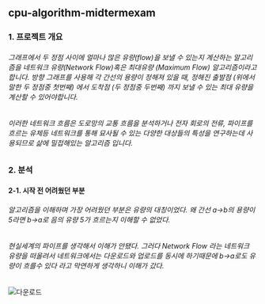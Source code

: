 ## cpu-algorithm-midtermexam

### 1. 프로젝트 개요

###### 그래프에서 두 정점 사이에 얼마나 많은 유량(flow)을 보낼 수 있는지 계산하는 알고리즘을 네트워크 유량(Network Flow)혹은 최대유량 (Maximum Flow) 알고리즘이라고 합니다. 방향 그래프를 사용해 각 간선의 용량이 정해져 있을 때, 정해진 출발점 (위에서 말한 두 정점중 첫번째) 에서 도착점 (두 정점중 두번째) 까지 보낼 수 있는 최대 유량을 계산할 수 있어야합니다. 

###### 이러한 네트워크 흐름은 도로망의 교통 흐름을 분석하거나 전자 회로의 전류, 파이프를 흐르는 유체등 네트워크를 통해 묘사될 수 있는 다양한 대상들의 특성을 연구하는데 사용되므로 삶에 밀접해있는 알고리즘 입니다.


### 2. 분석


#### 2-1. 시작 전 어려웠던 부분

###### 알고리즘을 이해하며 가장 어려웠던 부분은 유량의 대칭이었다. 왜 간선 a->b의 용량이 5라면 b->a로 음의 유량 5가 흐르는지 이해할 수 없었다. 

###### 현실세계의 파이프를 생각해서 이해가 안됐다. 그러다 Network Flow 라는 네트워크 유량을 떠올려서 네트워크에서는 다운로드와 업로드를 동시에 하기때문에 b->a로도 유량이 흐를수 있다 라고 막연하게 생각하니 이해가 갔다.

![다운로드](https://user-images.githubusercontent.com/97587573/164613982-7f7fcdb2-4037-4ff3-8f9c-6fd138fc2a4a.png)
